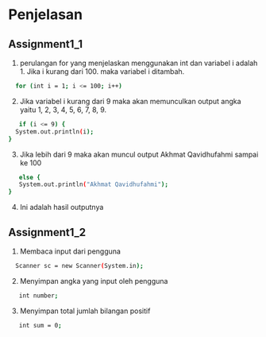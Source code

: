# Penjelasan

## Assignment1_1
1. perulangan for yang menjelaskan menggunakan int dan variabel i adalah 1. Jika i kurang dari 100. maka variabel i ditambah.
 ```sh
   for (int i = 1; i <= 100; i++)
   ```
2. Jika variabel i kurang dari 9 maka akan memunculkan output angka yaitu 1, 2, 3, 4, 5, 6, 7, 8, 9.
```sh
   if (i <= 9) {
  System.out.println(i);
}
 ```

3. Jika lebih dari 9 maka akan muncul output Akhmat Qavidhufahmi sampai ke 100
```sh
   else {
   System.out.println("Akhmat Qavidhufahmi");
}
   ```
4. Ini adalah hasil outputnya


## Assignment1_2
1. Membaca input dari pengguna
 ```sh
   Scanner sc = new Scanner(System.in);
   ```
2. Menyimpan angka yang input oleh pengguna
```sh
   int number;
   ```
3. Menyimpan total jumlah bilangan positif
```sh
   int sum = 0;
   ```
